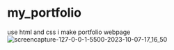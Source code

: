 # my_portfolio
 use html and css i make portfolio webpage 
![screencapture-127-0-0-1-5500-2023-10-07-17_16_50](https://github.com/Ansh-02/my_portfolio/assets/144118177/2334ec58-93e4-4b3c-a64b-5411785ab98d)
